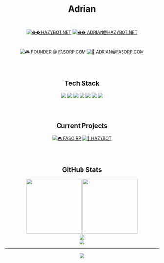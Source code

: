 <div align="center">

# Adrian

<br>

[![�� HAZYBOT.NET](https://img.shields.io/badge/��-HAZYBOT.NET-000000?style=for-the-badge&labelColor=FFFFFF&color=000000)](https://www.hazybot.net)
[![�� ADRIAN@HAZYBOT.NET](https://img.shields.io/badge/��-ADRIAN@HAZYBOT.NET-000000?style=for-the-badge&labelColor=FFFFFF&color=000000)](mailto:adrian@hazybot.net)

<br>

[![🎮 FOUNDER @ FASORP.COM](https://img.shields.io/badge/🎮-FOUNDER%20@%20FASORP.COM-000000?style=for-the-badge&labelColor=FFFFFF&color=000000)](https://fasorp.com)
[![📧 ADRIAN@FASORP.COM](https://img.shields.io/badge/��-ADRIAN@FASORP.COM-000000?style=for-the-badge&labelColor=FFFFFF&color=000000)](mailto:adrian@fasorp.com)

<br><br>

## Tech Stack

<img src="https://img.shields.io/badge/JAVASCRIPT-000000?style=for-the-badge&logo=javascript&logoColor=FFFFFF" />
<img src="https://img.shields.io/badge/NODE.JS-000000?style=for-the-badge&logo=node.js&logoColor=FFFFFF" />
<img src="https://img.shields.io/badge/PYTHON-000000?style=for-the-badge&logo=python&logoColor=FFFFFF" />
<img src="https://img.shields.io/badge/C++-000000?style=for-the-badge&logo=cplusplus&logoColor=FFFFFF" />
<img src="https://img.shields.io/badge/LUA-000000?style=for-the-badge&logo=lua&logoColor=FFFFFF" />
<img src="https://img.shields.io/badge/MYSQL-000000?style=for-the-badge&logo=mysql&logoColor=FFFFFF" />
<img src="https://img.shields.io/badge/SQLITE-000000?style=for-the-badge&logo=sqlite&logoColor=FFFFFF" />

<br><br>

## Current Projects

[![🎮 FASO RP](https://img.shields.io/badge/🎮-FASO%20RP-000000?style=for-the-badge&labelColor=FFFFFF&color=000000)](https://fasorp.com)
[![🤖 HAZYBOT](https://img.shields.io/badge/🤖-HAZYBOT-000000?style=for-the-badge&labelColor=FFFFFF&color=000000)](https://hazybot.net)

<br><br>

## GitHub Stats

<img src="https://github-readme-stats.vercel.app/api?username=4drixn&show_icons=true&hide_border=true&bg_color=000000&title_color=FFFFFF&icon_color=FFFFFF&text_color=FFFFFF&count_private=true" height="180" />
<img src="https://github-readme-stats.vercel.app/api/top-langs/?username=4drixn&layout=compact&hide_border=true&bg_color=000000&title_color=FFFFFF&text_color=FFFFFF" height="180" />

<br>

<img src="https://github-readme-streak-stats.herokuapp.com/?user=4drixn&hide_border=true&background=000000&stroke=FFFFFF&ring=FFFFFF&fire=FFFFFF&currStreakLabel=FFFFFF&sideLabels=FFFFFF&dates=FFFFFF&sideNums=FFFFFF&currStreakNum=FFFFFF" />

<br>

<img src="https://github-profile-trophy.vercel.app/?username=4drixn&theme=onestar&no-frame=true&no-bg=true&margin-w=4&row=1" />

<br>

---

<img src="https://komarev.com/ghpvc/?username=4drixn&style=flat-square&color=000000" />

</div>
